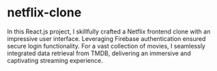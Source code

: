 # netflix-clone
In this React.js project, I skillfully crafted a Netflix frontend clone with an impressive user interface. Leveraging Firebase authentication ensured secure login functionality. For a vast collection of movies, I seamlessly integrated data retrieval from TMDB, delivering an immersive and captivating streaming experience.
